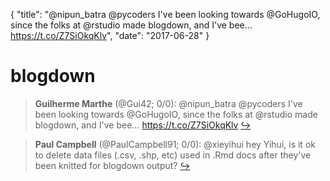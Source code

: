 {
  "title": "@nipun_batra @pycoders I've been looking towards @GoHugoIO, since the folks at @rstudio made blogdown, and I've bee… https://t.co/Z7SiOkqKlv",
  "date": "2017-06-28"
}

# blogdown

> **Guilherme Marthe** (@Gui42; 0/0): @nipun_batra @pycoders I've been looking towards @GoHugoIO, since the folks at @rstudio made blogdown, and I've bee… https://t.co/Z7SiOkqKlv  [&#8618;](https://twitter.com/xieyihui/status/880156842999107584)

<!-- -->


> **Paul Campbell** (@PaulCampbell91; 0/0): @xieyihui hey Yihui, is it ok to delete data files (.csv, .shp, etc) used in .Rmd docs after they've been knitted for blogdown output?  [&#8618;](https://twitter.com/xieyihui/status/880062664398995458)

<!-- -->


